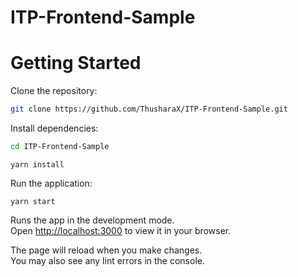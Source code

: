 # ITP-Frontend-Sample

# Getting Started
Clone the repository:
```bash
git clone https://github.com/ThusharaX/ITP-Frontend-Sample.git
```

Install dependencies:
```bash
cd ITP-Frontend-Sample
```
```
yarn install
```

Run the application:
```
yarn start
```

Runs the app in the development mode.\
Open [http://localhost:3000](http://localhost:3000) to view it in your browser.

The page will reload when you make changes.\
You may also see any lint errors in the console.